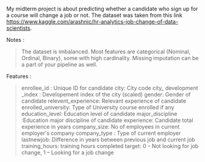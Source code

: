 My midterm project is about predicting whether a candidate who sign up for a course will change a job or not. The dataset was taken from this link https://www.kaggle.com/arashnic/hr-analytics-job-change-of-data-scientists. 

Notes : 
  >The dataset is imbalanced.
  >Most features are categorical (Nominal, Ordinal, Binary), some with high cardinality.
  >Missing imputation can be a part of your pipeline as well.

Features : 
  >enrollee_id : Unique ID for candidate
  >city: City code
  >city_ development _index : Developement index of the city (scaled)
  >gender: Gender of candidate
  >relevent_experience: Relevant experience of candidate
  >enrolled_university: Type of University course enrolled if any
  >education_level: Education level of candidate
  >major_discipline :Education major discipline of candidate
  >experience: Candidate total experience in years
  >company_size: No of employees in current employer's company
  >company_type : Type of current employer
  >lastnewjob: Difference in years between previous job and current job
  >training_hours: training hours completed
  >target: 0 – Not looking for job change, 1 – Looking for a job change


